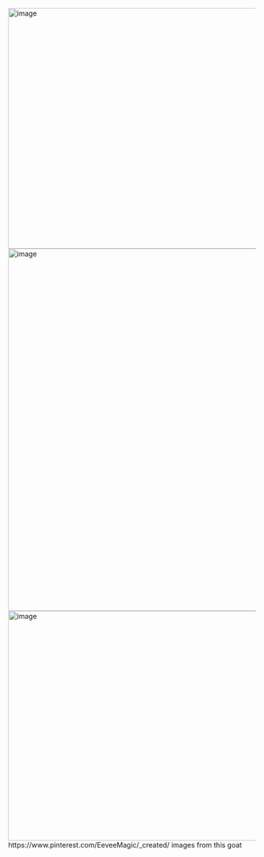 <img width="735" height="490" alt="image" src="https://github.com/user-attachments/assets/d7f8d990-e592-4608-abf6-666104bb4884" />

<img width="736" height="738" alt="image" src="https://github.com/user-attachments/assets/acb42a16-b717-40db-ba8d-423624f2fd1a" />

<img width="735" height="468" alt="image" src="https://github.com/user-attachments/assets/4ffc84e6-2f6f-4650-8565-8bf5df006b7a" />
https://www.pinterest.com/EeveeMagic/_created/ images from this goat
